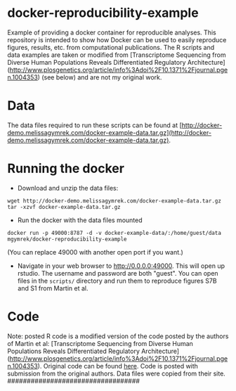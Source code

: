 docker-reproducibility-example
==============================

Example of providing a docker container for reproducible analyses. This repository is intended to show how Docker can be used to easily reproduce figures, results, etc. from computational publications. The R scripts and data examples are taken or modified from [Transcriptome Sequencing from Diverse Human Populations Reveals Differentiated Regulatory Architecture]
(http://www.plosgenetics.org/article/info%3Adoi%2F10.1371%2Fjournal.pgen.1004353) (see below) and are not my original work. 

# Data
The data files required to run these scripts can be found at [http://docker-demo.melissagymrek.com/docker-example-data.tar.gz](http://docker-demo.melissagymrek.com/docker-example-data.tar.gz).

# Running the docker

* Download and unzip the data files:
```
wget http://docker-demo.melissagymrek.com/docker-example-data.tar.gz
tar -xzvf docker-example-data.tar.gz
```
* Run the docker with the data files mounted
```
docker run -p 49000:8787 -d -v docker-example-data/:/home/guest/data mgymrek/docker-reproducibility-example
```
(You can replace 49000 with another open port if you want.)
* Navigate in your web browser to http://0.0.0.0:49000. This will open up rstudio. The username and password are both "guest". You can open files in the ```scripts/``` directory and run them to reproduce figures S7B and S1 from Martin et al.

# Code
Note: posted R code is a modified version of the code posted by the authors of Martin et al: [Transcriptome Sequencing from Diverse Human Populations Reveals Differentiated Regulatory Architecture]
(http://www.plosgenetics.org/article/info%3Adoi%2F10.1371%2Fjournal.pgen.1004353). Original code can be found [here](http://gbsc-share.stanford.edu/HGDP_RNAseq/scripts/). Code is posted with submission from the original authors. Data files were copied from their site.
##################################
